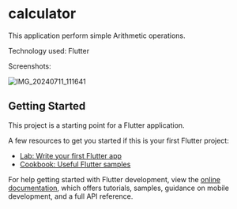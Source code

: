 # calculator

This application perform simple Arithmetic operations.

Technology used: Flutter


Screenshots:

![IMG_20240711_111641](https://github.com/mrabdulla3/Calculator/assets/129673628/d00e9258-7871-4052-98a1-55571e9a1f4c)


## Getting Started

This project is a starting point for a Flutter application.

A few resources to get you started if this is your first Flutter project:

- [Lab: Write your first Flutter app](https://docs.flutter.dev/get-started/codelab)
- [Cookbook: Useful Flutter samples](https://docs.flutter.dev/cookbook)

For help getting started with Flutter development, view the
[online documentation](https://docs.flutter.dev/), which offers tutorials,
samples, guidance on mobile development, and a full API reference.
